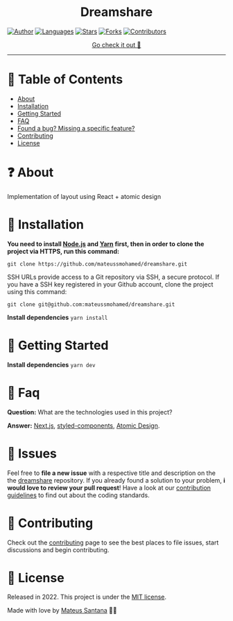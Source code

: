 <h1 align='center'>Dreamshare</h1>

[![Author](https://img.shields.io/badge/author-mateussmohamed-D54F44?style=flat-square)](https://github.com/mateussmohamed)
[![Languages](https://img.shields.io/github/languages/count/mateussmohamed/dreamshare?color=%23D54F44&style=flat-square)](#)
[![Stars](https://img.shields.io/github/stars/mateussmohamed/dreamshare?color=D54F44&style=flat-square)](https://github.com/mateussmohamed/dreamshare/stargazers)
[![Forks](https://img.shields.io/github/forks/mateussmohamed/dreamshare?color=%23D54F44&style=flat-square)](https://github.com/mateussmohamed/dreamshare/network/members)
[![Contributors](https://img.shields.io/github/contributors/mateussmohamed/dreamshare?color=D54F44&style=flat-square)](https://github.com/mateussmohamed/dreamshare/graphs/contributors)

<p align="center">
   <a href="https://sharedream.vercel.app">Go check it out 🎉</a>
</p>

---

# :pushpin: Table of Contents

* [About](#question-about)
* [Installation](#construction_worker-installation)
* [Getting Started](#runner-getting-started)
* [FAQ](#postbox-faq)
* [Found a bug? Missing a specific feature?](#bug-issues)
* [Contributing](#tada-contributing)
* [License](#closed_book-license)


# :question: About

Implementation of layout using React + atomic design

# :construction_worker: Installation

**You need to install [Node.js](https://nodejs.org/en/download/) and [Yarn](https://yarnpkg.com/) first, then in order to clone the project via HTTPS, run this command:**

```git clone https://github.com/mateussmohamed/dreamshare.git```

SSH URLs provide access to a Git repository via SSH, a secure protocol. If you have a SSH key registered in your Github account, clone the project using this command:

```git clone git@github.com:mateussmohamed/dreamshare.git```

**Install dependencies**
```yarn install```

# :runner: Getting Started

**Install dependencies**
```yarn dev```

# :postbox: Faq

**Question:** What are the technologies used in this project?

**Answer:** [Next.js](https://nextjs.org), [styled-components](https://styled-components.com/), [Atomic Design](https://atomicdesign.bradfrost.com/chapter-2).

# :bug: Issues

Feel free to **file a new issue** with a respective title and description on the the [dreamshare](https://github.com/mateussmohamed/dreamshare/issues) repository. If you already found a solution to your problem, **i would love to review your pull request**! Have a look at our [contribution guidelines](https://github.com/mateussmohamed/dreamshare/blob/master/.github/contributing.md) to find out about the coding standards.

# :tada: Contributing

Check out the [contributing](https://github.com/mateussmohamed/dreamshare/blob/master/.github/contributing.md) page to see the best places to file issues, start discussions and begin contributing.

# :closed_book: License

Released in 2022.
This project is under the [MIT license](https://github.com/mateussmohamed/dreamshare/blob/master/LICENSE).

Made with love by [Mateus Santana](https://github.com/mateussmohamed) 🖤🚀

